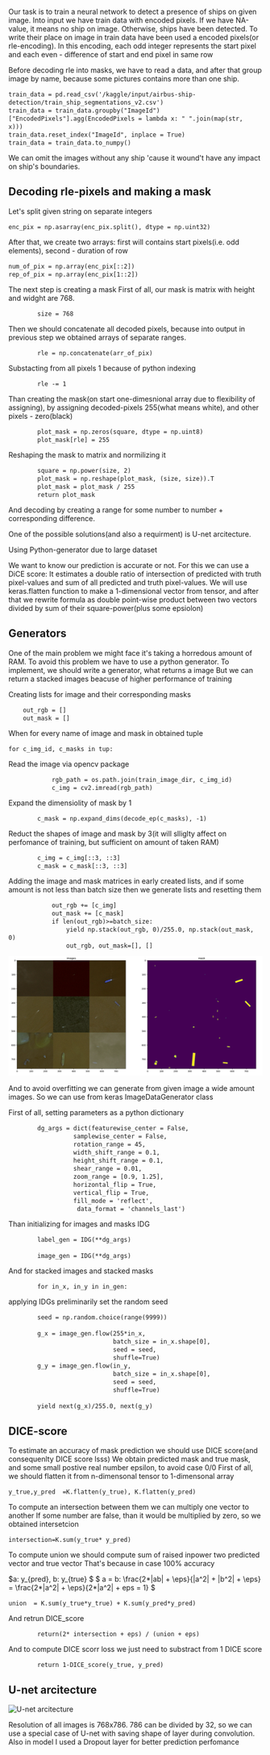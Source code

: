 Our task is to train a neural network to detect a presence of ships on given image.
Into input we have train data with encoded pixels. If we have NA-value, it means
no ship on image. Otherwise, ships have been detected. 
To write their place on image in train data have been used a encoded pixels(or rle-encoding).
In this encoding, each odd integer represents the start pixel and each even - difference of start and end pixel in same row

Before decoding rle into masks, we have to read a data, and after that group image by name, because some pictures contains more
than one ship.
```
train_data = pd.read_csv('/kaggle/input/airbus-ship-detection/train_ship_segmentations_v2.csv')
train_data = train_data.groupby("ImageId")["EncodedPixels"].agg(EncodedPixels = lambda x: " ".join(map(str,  x)))
train_data.reset_index("ImageId", inplace = True)
train_data = train_data.to_numpy()
```
We can omit the images without any ship 'cause it wound't have any impact on ship's boundaries. 

## Decoding rle-pixels and making a mask
Let's split given string on separate integers
```
enc_pix = np.asarray(enc_pix.split(), dtype = np.uint32)
```
After that, we create two arrays: first will contains start pixels(i.e. odd elements), second - duration of row
```
num_of_pix = np.array(enc_pix[::2])
rep_of_pix = np.array(enc_pix[1::2])
```
The next step is creating a mask
First of all, our mask is matrix with height and widght are 768. 
```
        size = 768
```
Then we should concatenate all decoded pixels, because into output in previous step we obtained
arrays of separate ranges.
```
        rle = np.concatenate(arr_of_pix)

```
Substacting from all pixels 1 because of python indexing
```
        rle -= 1
```
Than creating the mask(on start one-dimesnional array due to flexibility of assigning), by assigning  decoded-pixels 255(what means white), and other pixels - zero(black) 
```
        plot_mask = np.zeros(square, dtype = np.uint8)
        plot_mask[rle] = 255
```
Reshaping the mask to matrix and normilizing it
```
        square = np.power(size, 2)
        plot_mask = np.reshape(plot_mask, (size, size)).T
        plot_mask = plot_mask / 255
        return plot_mask 
```

And decoding by creating a range for some number to number + corresponding difference. 

One of the possible solutions(and also a requirment) is U-net arcitecture. 


Using Python-generator due to large dataset


We want to know our prediction is accurate or not. For this we can use a DiCE score: 
It estimates a double ratio of intersection of predicted with truth pixel-values and sum of
all predicted and truth pixel-values. 
We will use keras.flatten function to make a 1-dimensional vector from tensor, and after that we 
rewrite formula as double point-wise product between two vectors divided by sum of their square-power(plus some epsiolon)

## Generators
One of the main problem we might face it's taking a horredous amount of RAM. 
To avoid this problem we have to use a python generator.
To implement, we should write a generator, what returns a image
But we can return a stacked images beacuse of higher performance of training

Creating lists for image and their corresponding masks
```
    out_rgb = []
    out_mask = []
```
When for every name of image and mask in obtained tuple
```
for c_img_id, c_masks in tup:
```
Read the image via opencv package
```
            rgb_path = os.path.join(train_image_dir, c_img_id)
            c_img = cv2.imread(rgb_path)
```
Expand the dimensiolity of mask by 1
```
        c_mask = np.expand_dims(decode_ep(c_masks), -1)
```
Reduct the shapes of image and mask by 3(it will slliglty affect on perfomance of training,
but sufficient on amount of taken RAM)
```
        c_img = c_img[::3, ::3]
        c_mask = c_mask[::3, ::3]
```
Adding the image and mask matrices in early created lists, and if some amount is not less than 
batch size then we generate lists and resetting them
```
            out_rgb += [c_img]
            out_mask += [c_mask]
            if len(out_rgb)>=batch_size:
                yield np.stack(out_rgb, 0)/255.0, np.stack(out_mask, 0)
                out_rgb, out_mask=[], []
```

![batched images](imageandmask.png)


And to avoid overfitting we can generate from given image a wide amount images.
So we can use from keras ImageDataGenerator class

First of all, setting parameters as a python dictionary
```
        dg_args = dict(featurewise_center = False, 
                  samplewise_center = False,
                  rotation_range = 45, 
                  width_shift_range = 0.1, 
                  height_shift_range = 0.1, 
                  shear_range = 0.01,
                  zoom_range = [0.9, 1.25],  
                  horizontal_flip = True, 
                  vertical_flip = True,
                  fill_mode = 'reflect',
                   data_format = 'channels_last')
```
Than initializing for images and masks IDG
```
        label_gen = IDG(**dg_args)
        
        image_gen = IDG(**dg_args)
```
And for stacked images and stacked masks 
```
        for in_x, in_y in in_gen:
```
applying IDGs  preliminarily set the random seed
```
        seed = np.random.choice(range(9999))
        
        g_x = image_gen.flow(255*in_x, 
                             batch_size = in_x.shape[0], 
                             seed = seed, 
                             shuffle=True)
        g_y = image_gen.flow(in_y, 
                             batch_size = in_x.shape[0], 
                             seed = seed, 
                             shuffle=True)

        yield next(g_x)/255.0, next(g_y)
```

## DICE-score
To estimate an accuracy of mask prediction we should use DICE score(and consequenlty DICE score lsss)
We obtain predicted mask and true mask, and some small postive real number epsilon, to avoid case 0/0 
First of all, we should flatten it from n-dimensonal tensor to 1-dimensonal array
```
y_true,y_pred  =K.flatten(y_true), K.flatten(y_pred)
```
To compute an intersection between them we can multiply one vector to another
If some number are false, than it would be multiplied by zero, so we obtained intersetcion
```
intersection=K.sum(y_true* y_pred)
```
To compute union we should compute sum of raised inpower two predicted vector and true vector
That's because in case 100% accuracy

$a: y_{pred}, b: y_{true} $
$ a = b: \frac{2*|ab| + \eps}{|a^2| + |b^2| + \eps} = \frac{2*|a^2| + \eps}{2*|a^2| + eps = 1} $
```
union  = K.sum(y_true*y_true) + K.sum(y_pred*y_pred)
```
And retrun DICE_score
```
        return(2* intersection + eps) / (union + eps)
```

And to compute DICE scorr loss we just need to substract from 1 DICE score
```
        return 1-DICE_score(y_true, y_pred)
```



## U-net arcitecture

![U-net arcitecture](https://lmb.informatik.uni-freiburg.de/people/ronneber/u-net/u-net-architecture.png)

Resolution of all images is 768x786.  786 can be divided by 32, so we can use a special case of U-net with saving shape
of layer during convolution.
Also in model I used a Dropout layer for better prediction perfomance




